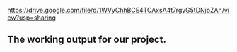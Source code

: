 https://drive.google.com/file/d/1WVyChhBCE4TCAxsA4t7rgyG5tDNjoZAh/view?usp=sharing

## The working output for our project.
